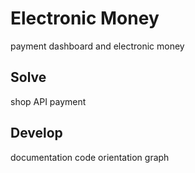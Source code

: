 # Electronic Money
payment dashboard and electronic money

## Solve
shop
API payment
## Develop
documentation
code orientation 
graph

